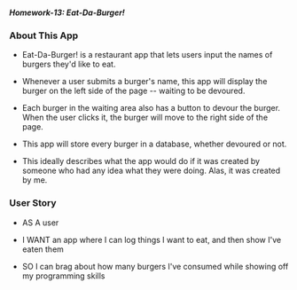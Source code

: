 ##### Homework-13:  Eat-Da-Burger! #####

### About This App

* Eat-Da-Burger! is a restaurant app that lets users input the names of burgers they'd like to eat.

* Whenever a user submits a burger's name, this app will display the burger on the left side of the page -- waiting to be devoured.

* Each burger in the waiting area also has a button to devour the burger. When the user clicks it, the burger will move to the right side of the page.

* This app will store every burger in a database, whether devoured or not.

* This ideally describes what the app would do if it was created by someone who had any idea what they were doing. Alas, it was created by me.

### User Story

* AS A user

* I WANT an app where I can log things I want to eat, and then show I've eaten them

* SO I can brag about how many burgers I've consumed while showing off my programming skills
